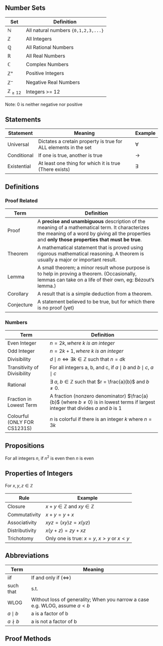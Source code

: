 ## Number Sets
| Set | Definition | 
|---|---|
|$\mathbb {N}$|All natural numbers `{0,1,2,3,...}`|
|$\mathbb {Z}$| All Integers |
|$\mathbb {Q}$| All Rational Numbers | 
|$\mathbb {R}$| All Real Numbers |
| $\mathbb {C}$ | Complex Numbers |
|$\mathbb {Z}^+$| Positive Integers |
|$\mathbb {Z}^-$| Negative Real Numbers |
|$\mathbb {Z}_{\geq12}$| Integers >= 12 |

Note: 0 is neither negative nor positive

## Statements
|Statement|Meaning| Example |
|---|---|---|
|Universal|Dictates a cretain property is true for ALL elements in the set | $\forall$ |
|Conditional | If one is true, another is true | $\rightarrow$ |
| Existential | At least one thing for which it is true (There exists) | $\exists$ |

## Definitions

### Proof Related

|Term|Definition|
|---|---|
|Proof|A **precise and unambiguous** description of the meaning of a mathematical term. It characterizes the meaning of a word by giving all the properties and **only those properties that must be true**.|
| Theorem | A mathematical statement that is proved using rigorous mathematical reasoning. A theorem is usually a major or important result. |
| Lemma | A small theorem; a minor result whose purpose is to help in proving a theorem. (Occasionally, lemmas can take on a life of their own, eg: Bézout’s lemma.) |
| Corollary | A result that is a simple deduction from a theorem. |
| Conjecture | A statement believed to be true, but for which there is no proof (yet) |

### Numbers

| Term | Definition |
| --- | --- |
| Even Integer | $n = 2k, where\ k\ is\ an\ integer$  |
| Odd Integer | $n = 2k+1, where\ k\ is\ an\ integer$  |
| Divisibility | $d \mid n \iff \exists k\in \mathbb{Z} \text{ such that } n=dk$ |
| Transitivity of Divisibility | For all integers a, b, and c, if $a\mid b \text{ and } b\mid c$, $a\mid c$ |
| Rational | $\exists$ $a$, $b \in \mathbb{Z}$ such that $r = \frac{a}{b}$ and $b \neq 0$. 
| Fraction in Lowest Term | A fraction (nonzero denominator) $\frac{a}{b}$ (where $b \ne 0$) is in lowest terms if largest integer that divides $a$ and $b$ is 1 |
| Colourful (ONLY FOR CS1231S) | $n$ is colorful if there is an integer $k$ where $n = 3k$ |
## Propositions
For all integers $n$, if $n^2$ is even then $n$ is even
## Properties of Integers
For $x,y,z \in \mathbb{Z}$

| Rule | Example |
|---|---|
|Closure|$x+y \in \mathbb{Z}$ and $xy\in\mathbb{Z}$|
| Commutativity | $x + y = y + x$ | 
| Associativity | $xyz = (xy)z = x(yz)$ |
| Distributivity | $x(y+z) = zy + xz$ |
| Trichotomy | Only one is true: $x = y$, $x > y$ or $x<y$ |

## Abbreviations
| Term | Meaning |
|---|---|
| iif | If and only if ($\iff$) |
| such that | s.t. |
| WLOG | Without loss of generality; When you narrow a case e.g. WLOG, assume $a < b$ |
| $a \mid b$  | a is a factor of b |
| $a \nmid b$ | a is not a factor of b |


## Proof Methods
